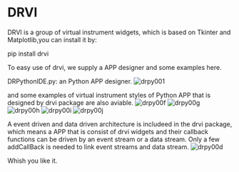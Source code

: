 # DRVI
DRVI is a group of virtual instrument widgets, which is based on Tkinter and Matplotlib,you can install it by:

pip install drvi

To easy use of drvi, we supply a APP designer and some examples here.


DRPythonIDE.py: an Python APP designer.
![drpy001](https://user-images.githubusercontent.com/9141129/193484753-aaf0307f-1074-4002-b961-7fbdbb62bc74.jpg)


and some examples of virtual instrument styles of Python APP that is designed by drvi package are also aviable.
![drpy00f](https://user-images.githubusercontent.com/9141129/193484847-a105cd6c-8911-48c9-b540-fc366809c697.png)
![drpy00g](https://user-images.githubusercontent.com/9141129/193484850-b7da464e-955b-49f1-926a-822f24fdfc13.png)
![drpy00h](https://user-images.githubusercontent.com/9141129/193484851-be8b674c-7353-40c8-88a9-c5b108283cfe.png)
![drpy00i](https://user-images.githubusercontent.com/9141129/193484852-02ca2a55-16e9-4325-b80b-c0e74165d0d2.png)
![drpy00j](https://user-images.githubusercontent.com/9141129/193484854-d0898193-3ada-4ccf-903a-04f72c93d74a.png)

A event driven and data driven architecture is includeed in the drvi package, which means a APP that is consist of drvi widgets and their callback functions can be driven by an event stream or a data stream. Only a few addCallBack is needed to link event streams and data stream.
![drpy00d](https://user-images.githubusercontent.com/9141129/193485013-185e947c-d05c-4677-a49a-87b871fe601b.png)

Whish you like it.
